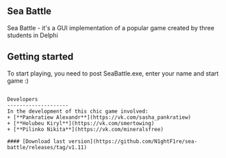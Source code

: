 Sea Battle
--------------------
Sea Battle - it's a GUI implementation of a popular game created by three students in Delphi

Getting started
--------------------
To start playing, you need to post SeaBattle.exe, enter your name and start game :)
```

Developers
--------------------
In the development of this chic game involved:
+ [**Pankratiew Alexandr**](https://vk.com/sasha_pankratiew)
+ [**Holubeu Kiryl**](https://vk.com/smertowing)
+ [**Pilinko Nikita**](https://vk.com/mineralsfree)

#### [Download last version](https://github.com/N1ghtF1re/sea-battle/releases/tag/v1.11)
